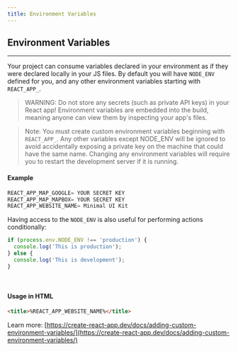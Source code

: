 ```yaml
---
title: Environment Variables
---
```


## Environment Variables

---

Your project can consume variables declared in your environment as if they were declared locally in your JS files. By default you will have `NODE_ENV` defined for you, and any other environment variables starting with `REACT_APP_`.

> WARNING: Do not store any secrets (such as private API keys) in your React app! Environment variables are embedded into the build, meaning anyone can view them by inspecting your app's files.

> Note: You must create custom environment variables beginning with `REACT_APP_`. Any other variables except NODE_ENV will be ignored to avoid accidentally exposing a private key on the machine that could have the same name. Changing any environment variables will require you to restart the development server if it is running.

#### Example

```js
REACT_APP_MAP_GOOGLE= YOUR SECRET KEY
REACT_APP_MAP_MAPBOX= YOUR SECRET KEY
REACT_APP_WEBSITE_NAME= Minimal UI Kit
```

Having access to the `NODE_ENV` is also useful for performing actions conditionally:

```js
if (process.env.NODE_ENV !== 'production') {
  console.log('This is production');
} else {
  console.log('This is development');
}
```

<br/>

#### Usage in HTML

```html
<title>%REACT_APP_WEBSITE_NAME%</title>
```

Learn more: [https://create-react-app.dev/docs/adding-custom-environment-variables/](https://create-react-app.dev/docs/adding-custom-environment-variables/)
